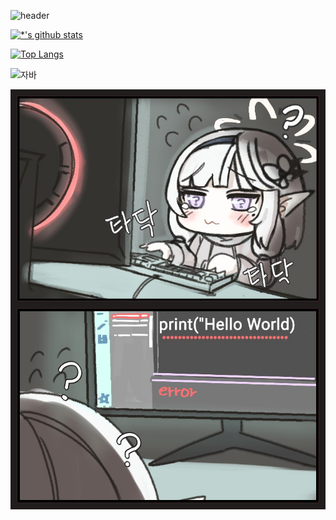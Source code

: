 ![header](https://capsule-render.vercel.app/api?type=Waving&color=auto&height=300&section=header&text=JeongJaeYun&fontSize=90)

[![*'s github stats](https://github-readme-stats.vercel.app/api?username=JeongJaeyun99)](https://github.com/JeongJaeyun99)

[![Top Langs](https://github-readme-stats.vercel.app/api/top-langs/?username=JeongJaeyun99&layout=compact)](https://github.com/JeongJaeyun99/github-readme-stats)

![자바](https://img.shields.io/badge/-자바-007396?style=flat&logo=Java&logoColor=ffffff)

<img src='images/himari.jpg'> </img>
